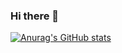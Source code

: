 ### Hi there 👋

[![Anurag's GitHub stats](https://github-readme-stats.vercel.app/api?username=JanakSharma2055&theme=dracula)](https://github.com/anuraghazra/github-readme-stats)
